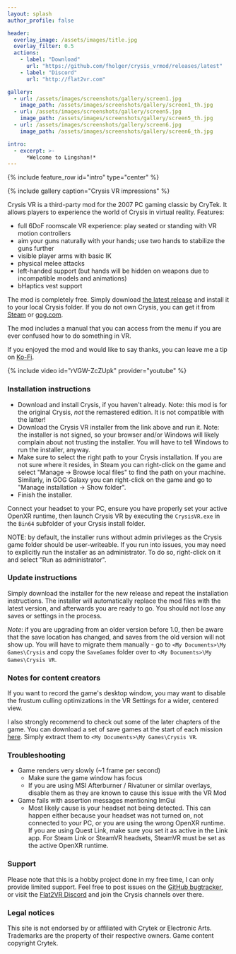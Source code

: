 ```yaml
---
layout: splash
author_profile: false

header:
  overlay_image: /assets/images/title.jpg
  overlay_filter: 0.5
  actions:
    - label: "Download"
      url: "https://github.com/fholger/crysis_vrmod/releases/latest"
    - label: "Discord"
      url: "http://flat2vr.com"

gallery:
  - url: /assets/images/screenshots/gallery/screen1.jpg
    image_path: /assets/images/screenshots/gallery/screen1_th.jpg
  - url: /assets/images/screenshots/gallery/screen5.jpg
    image_path: /assets/images/screenshots/gallery/screen5_th.jpg
  - url: /assets/images/screenshots/gallery/screen6.jpg
    image_path: /assets/images/screenshots/gallery/screen6_th.jpg

intro:
  - excerpt: >-
      *Welcome to Lingshan!*
---
```


{% include feature_row id="intro" type="center" %}

{% include gallery caption="Crysis VR impressions" %}

Crysis VR is a third-party mod for the 2007 PC gaming classic by CryTek. It allows players to experience the world of Crysis in virtual reality. Features:

- full 6DoF roomscale VR experience: play seated or standing with VR motion controllers
- aim your guns naturally with your hands; use two hands to stabilize the guns further
- visible player arms with basic IK
- physical melee attacks
- left-handed support (but hands will be hidden on weapons due to incompatible models and animations)
- bHaptics vest support

The mod is completely free. Simply download [the latest release](https://github.com/fholger/crysis_vrmod/releases/latest)
and install it to your local Crysis folder. If you do not own Crysis, you can get it from
[Steam](https://store.steampowered.com/sub/987/) or
[gog.com](https://www.gog.com/en/game/crysis).

The mod includes a manual that you can access from the menu if you are ever confused how to do something in VR.

If you enjoyed the mod and would like to say thanks, you can leave me a tip on [Ko-Fi](https://ko-fi.com/fholger).

{% include video id="rVGW-ZcZUpk" provider="youtube" %}


### Installation instructions

- Download and install Crysis, if you haven't already. Note: this mod is for the original Crysis, *not* the remastered edition. It is not compatible with the latter!
- Download the Crysis VR installer from the link above and run it. Note: the installer is not signed, so your browser and/or Windows will likely complain about not trusting the installer. You will have to tell Windows to run the installer, anyway.
- Make sure to select the right path to your Crysis installation. If you are not sure where it resides, in Steam you can right-click on the game and select "Manage -> Browse local files" to find the path on your machine. Similarly, in GOG Galaxy you can right-click on the game and go to "Manage installation -> Show folder".
- Finish the installer.

Connect your headset to your PC, ensure you have properly set your active OpenXR runtime, then launch Crysis VR by executing the `CrysisVR.exe` in the `Bin64` subfolder of your Crysis install folder.

NOTE: by default, the installer runs without admin privileges as the Crysis game folder should be user-writeable.
If you run into issues, you may need to explicitly run the installer as an administrator.
To do so, right-click on it and select "Run as administrator".

### Update instructions

Simply download the installer for the new release and repeat the installation instructions. The installer will automatically replace the mod files with the latest version, and afterwards you are ready to go. You should not lose any saves or settings in the process.

*Note*: if you are upgrading from an older version before 1.0, then be aware
that the save location has changed, and saves from the old version will not
show up. You will have to migrate them manually - go to
`<My Documents>\My Games\Crysis` and copy the `SaveGames` folder over to
`<My Documents>\My Games\Crysis VR`.

### Notes for content creators

If you want to record the game's desktop window, you may want to disable the frustum culling optimizations in the VR Settings for a wider, centered view.

I also strongly recommend to check out some of the later chapters of the game. You can download a set of save games at the start of each mission
[here](/assets/CrysisVR_SaveGames.7z). Simply extract them to `<My Documents>\My Games\Crysis VR`.

### Troubleshooting

- Game renders very slowly (~1 frame per second)
  - Make sure the game window has focus
  - If you are using MSI Afterburner / Rivatuner or similar overlays, disable them as they are known to cause this issue with the VR Mod
- Game fails with assertion messages mentioning ImGui
  - Most likely cause is your headset not being detected. This can happen either because your headset was not turned on, not connected to your PC, or you are using the wrong OpenXR runtime. If you are using Quest Link, make sure you set it as active in the Link app. For Steam Link or SteamVR headsets, SteamVR must be set as the active OpenXR runtime.

### Support

Please note that this is a hobby project done in my free time, I can only provide limited support. Feel free to post issues on the [GitHub bugtracker](https://github.com/fholger/crysis_vrmod/issues), or visit the [Flat2VR Discord](http://flat2vr.com) and join the Crysis channels over there. 

### Legal notices

This site is not endorsed by or affiliated with Crytek or Electronic Arts.  Trademarks are the property of their respective owners. Game content copyright Crytek.
